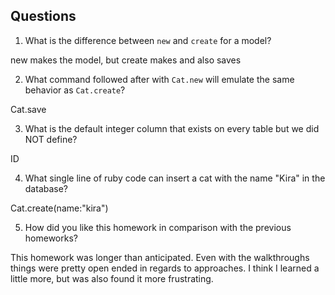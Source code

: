 ## Questions

1. What is the difference between `new` and `create` for a model?

new makes the model, but create makes and also saves

2. What command followed after with `Cat.new` will emulate the same behavior as `Cat.create`?

Cat.save

3. What is the default integer column that exists on every table but we did NOT define?

ID

4. What single line of ruby code can insert a cat with the name "Kira" in the database?

Cat.create(name:"kira")

5. How did you like this homework in comparison with the previous homeworks?

This homework was longer than anticipated. Even with the walkthroughs things were pretty open ended in regards to approaches. I think I learned a little more, but was also found it more frustrating.
